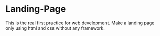 # Landing-Page

This is the real first practice for web development.
Make a landing page only using html and css without any framework.